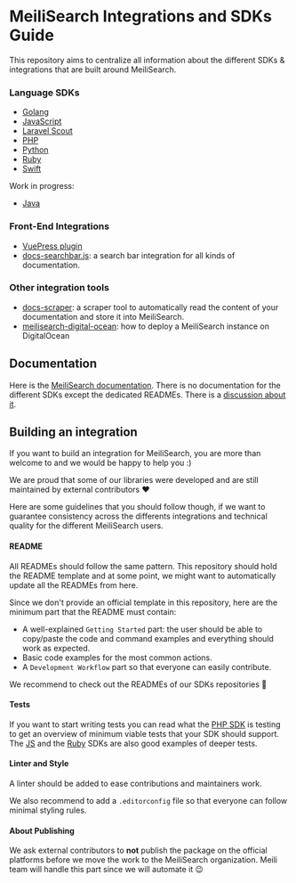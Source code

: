 # MeiliSearch Integrations and SDKs Guide

This repository aims to centralize all information about the different SDKs & integrations that are built around MeiliSearch.

### Language SDKs

- [Golang](https://github.com/meilisearch/meilisearch-go)
- [JavaScript](https://github.com/meilisearch/meilisearch-js)
- [Laravel Scout](https://github.com/meilisearch/meilisearch-laravel-scout)
- [PHP](https://github.com/meilisearch/meilisearch-php)
- [Python](https://github.com/meilisearch/meilisearch-python)
- [Ruby](https://github.com/meilisearch/meilisearch-ruby)
- [Swift](https://github.com/meilisearch/meilisearch-swift)

Work in progress:

- [Java](https://github.com/meilisearch/meilisearch-java)

### Front-End Integrations

- [VuePress plugin](https://github.com/meilisearch/vuepress-plugin-meilisearch)
- [docs-searchbar.js](https://github.com/meilisearch/docs-searchbar.js): a search bar integration for all kinds of documentation.

### Other integration tools

- [docs-scraper](https://github.com/meilisearch/docs-scraper): a scraper tool to automatically read the content of your documentation and store it into MeiliSearch.
- [meilisearch-digital-ocean](https://github.com/meilisearch/meilisearch-digital-ocean): how to deploy a MeiliSearch instance on DigitalOcean

## Documentation

Here is the [MeiliSearch documentation](https://docs.meilisearch.com).
There is no documentation for the different SDKs except the dedicated READMEs. There is a [discussion about it](https://github.com/meilisearch/sdks/issues/3).

## Building an integration

If you want to build an integration for MeiliSearch, you are more than welcome to and we would be happy to help you :)

We are proud that some of our libraries were developed and are still maintained by external contributors ❤️

Here are some guidelines that you should follow though, if we want to guarantee consistency across the differents integrations and technical quality for the different MeiliSearch users.

#### README

All READMEs should follow the same pattern. This repository should hold the README template and at some point, we might want to automatically update all the READMEs from here.

Since we don't provide an official template in this repository, here are the minimum part that the README must contain:

- A well-explained `Getting Started` part: the user should be able to copy/paste the code and command examples and everything should work as expected.
- Basic code examples for the most common actions.
- A `Development Workflow` part so that everyone can easily contribute.

We recommend to check out the READMEs of our SDKs repositories 🙂

#### Tests

If you want to start writing tests you can read what the [PHP SDK](https://github.com/meilisearch/meilisearch-php) is testing to get an overview of minimum viable tests that your SDK should support. The [JS](https://github.com/meilisearch/meilisearch-js) and the [Ruby](https://github.com/meilisearch/meilisearch-ruby) SDKs are also good examples of deeper tests.

#### Linter and Style

A linter should be added to ease contributions and maintainers work.

We also recommend to add a `.editorconfig` file so that everyone can follow minimal styling rules.

#### About Publishing

We ask external contributors to **not** publish the package on the official platforms before we move the work to the MeiliSearch organization. Meili team will handle this part since we will automate it 😉
